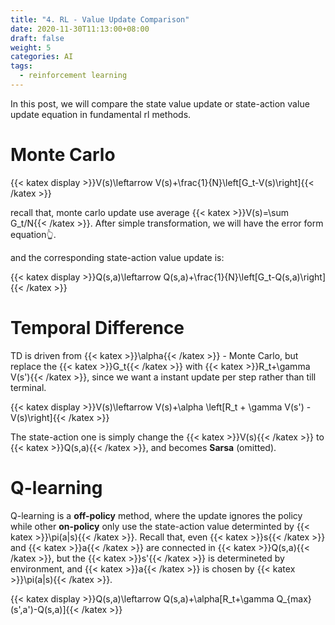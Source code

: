 ```yaml
---
title: "4. RL - Value Update Comparison"
date: 2020-11-30T11:13:00+08:00
draft: false
weight: 5
categories: AI
tags:
  - reinforcement learning
---
```


In this post, we will compare the state value update or state-action value update equation in fundamental rl methods.

# Monte Carlo

{{< katex display >}}V(s)\leftarrow V(s)+\frac{1}{N}\left[G_t-V(s)\right]{{< /katex >}}

recall that, monte carlo update use average {{< katex >}}V(s)=\sum G_t/N{{< /katex >}}. After simple transformation, we will have the error form equation:point_up_2:.

and the corresponding state-action value update is:

{{< katex display >}}Q(s,a)\leftarrow Q(s,a)+\frac{1}{N}\left[G_t-Q(s,a)\right]{{< /katex >}}

# Temporal Difference

TD is driven from {{< katex >}}\alpha{{< /katex >}} - Monte Carlo, but replace the {{< katex >}}G_t{{< /katex >}} with {{< katex >}}R_t+\gamma V(s'){{< /katex >}}, since we want a instant update per step rather than till terminal.

{{< katex display >}}V(s)\leftarrow V(s)+\alpha \left[R_t + \gamma V(s') -V(s)\right]{{< /katex >}}

The state-action one is simply change the {{< katex >}}V(s){{< /katex >}} to {{< katex >}}Q(s,a){{< /katex >}}, and becomes **Sarsa** (omitted).

# Q-learning

Q-learning is a **off-policy** method, where the update ignores the policy while other **on-policy** only use the state-action value determinted by {{< katex >}}\pi(a|s){{< /katex >}}. Recall that, even {{< katex >}}s{{< /katex >}} and {{< katex >}}a{{< /katex >}} are connected in {{< katex >}}Q(s,a){{< /katex >}}, but the {{< katex >}}s'{{< /katex >}} is determineted by environment, and {{< katex >}}a{{< /katex >}} is chosen by {{< katex >}}\pi(a|s){{< /katex >}}.

{{< katex display >}}Q(s,a)\leftarrow Q(s,a)+\alpha[R_t+\gamma Q_{max}(s',a')-Q(s,a)]{{< /katex >}}

